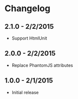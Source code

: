 # Changelog

## 2.1.0 - 2/2/2015

- Support HtmlUnit

## 2.0.0 - 2/2/2015

- Replace PhantomJS attributes

## 1.0.0 - 2/1/2015

- Initial release
